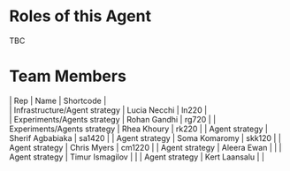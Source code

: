 # Roles of this Agent

TBC

# Team Members

| Rep | Name | Shortcode |  
| Infrastructure/Agent strategy | Lucia Necchi | ln220 |  
| Experiments/Agents strategy | Rohan Gandhi | rg720 |
| Experiments/Agents strategy | Rhea Khoury | rk220 |
| Agent strategy | Sherif Agbabiaka | sa1420 |
| Agent strategy | Soma Komaromy | skk120 |
| Agent strategy | Chris Myers | cm1220 |
| Agent strategy | Aleera Ewan | |
| Agent strategy | Timur Ismagilov | |
| Agent strategy | Kert Laansalu | |
